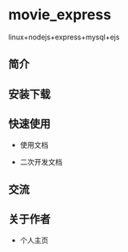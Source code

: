 # movie_express
linux+nodejs+express+mysql+ejs

## 简介

## 安装下载

## 快速使用

- 使用文档

- 二次开发文档


## 交流

## 关于作者

- 个人主页
